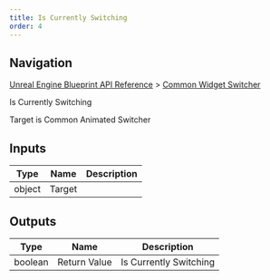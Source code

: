 ```yaml
---
title: Is Currently Switching
order: 4
---
```

## Navigation

[Unreal Engine Blueprint API Reference](https://dev.epicgames.com/documentation/en-us/unreal-engine/BlueprintAPI) > [Common Widget Switcher](https://dev.epicgames.com/documentation/en-us/unreal-engine/BlueprintAPI/CommonWidgetSwitcher)

Is Currently Switching

Target is Common Animated Switcher

## Inputs

| Type | Name | Description |
| --- | --- | --- |
| object | Target |  |

## Outputs

| Type | Name | Description |
| --- | --- | --- |
| boolean | Return Value | Is Currently Switching |

